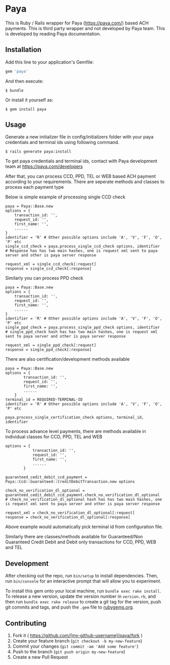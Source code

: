 # Paya
This is Ruby / Rails wrapper for Paya (https://paya.com/) based ACH payments. This is third party wrapper and not developed by Paya team. This is developed by reading Paya documentation.

## Installation

Add this line to your application's Gemfile:

```ruby
gem 'paya'
```

And then execute:

    $ bundle

Or install it yourself as:

    $ gem install paya

## Usage

Generate a new initializer file in config/initializers folder with your paya credentials and terminal ids using following command.

    $ rails generate paya:install

To get paya credentials and terminal ids, contact with Paya development team at https://paya.com/developers

After that, you can process CCD, PPD, TEL or WEB based ACH payment according to your requirements. There are seperate methods and classes to process each payment type

Below is simple example of processing single CCD check

    paya = Paya::Base.new
    options = {
        transaction_id: '',
        request_id: '',
        first_name: '',
        ......
    }
    identifier = 'R' # Other possible options include 'A', 'V', 'F', 'O', 'P' etc
    single_ccd_check = paya.process_single_ccd_check options, identifier
    # Response has has two main hashes, one is request xml sent to paya server and other is paya server response

    request_xml = single_ccd_check[:request]
    response = single_ccd_check[:response]

Similarly you can process PPD check

    paya = Paya::Base.new
    options = {
        transaction_id: '',
        request_id: '',
        first_name: '',
        ......
    }
    identifier = 'R' # Other possible options include 'A', 'V', 'F', 'O', 'P' etc
    single_ppd_check = paya.process_single_ppd_check options, identifier
    # single_ppd_check hash has has two main hashes, one is request xml sent to paya server and other is paya server response

    request_xml = single_ppd_check[:request]
    response = single_ppd_check[:response]

There are also certification/development methods available

    paya = Paya::Base.new
    options = {
            transaction_id: '',
            request_id: '',
            first_name: '',
            ......
        }
    terminal_id = REQUIRED-TERMINAL-ID
    identifier = 'R' # Other possible options include 'A', 'V', 'F', 'O', 'P' etc

    paya.process_single_certification_check options, terminal_id, identifier

To process advance level payments, there are methods available in individual classes for CCD, PPD, TEL and WEB

    options = {
                transaction_id: '',
                request_id: '',
                first_name: '',
                ......
            }

    guaranteed_cedit_debit_ccd_payment = Paya::Ccd::Guaranteed::CreditDebitTransaction.new options

    check_no_verification_dl_optional = guaranteed_cedit_debit_ccd_payment.check_no_verification_dl_optional
    # check_no_verification_dl_optional hash has has two main hashes, one is request xml sent to paya server and other is paya server response

    request_xml = check_no_verification_dl_optional[:request]
    response = check_no_verification_dl_optional[:response]

Above example would automatically pick terminal id from configuration file.

Similarly there are classes/methods available for Guaranteed/Non Guaranteed Credit Debit and Debit only transactions for CCD, PPD, WEB and TEL

## Development

After checking out the repo, run `bin/setup` to install dependencies. Then, run `bin/console` for an interactive prompt that will allow you to experiment.

To install this gem onto your local machine, run `bundle exec rake install`. To release a new version, update the version number in `version.rb`, and then run `bundle exec rake release` to create a git tag for the version, push git commits and tags, and push the `.gem` file to [rubygems.org](https://rubygems.org).

## Contributing

1. Fork it ( https://github.com/[my-github-username]/paya/fork )
2. Create your feature branch (`git checkout -b my-new-feature`)
3. Commit your changes (`git commit -am 'Add some feature'`)
4. Push to the branch (`git push origin my-new-feature`)
5. Create a new Pull Request
